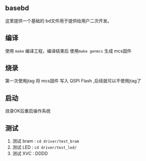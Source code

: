 
## basebd

这里提供一个基础的 bd文件用于提供给用户二次开发。


## 编译 

使用 `make` 编译工程，编译结束后 使用`make genmcs` 生成 mcs固件


## 烧录

第一次使用jtag 将 mcs固件 写入 QSPI Flash ,后续就可以不使用jtag了

## 启动

烧录OK后重启操作系统

## 测试



1. 测试 bram :  `cd driver/test_bram`
2. 测试 LED  :  `cd driver/test_led/`
3. 测试 XVC  :  DDDD 
